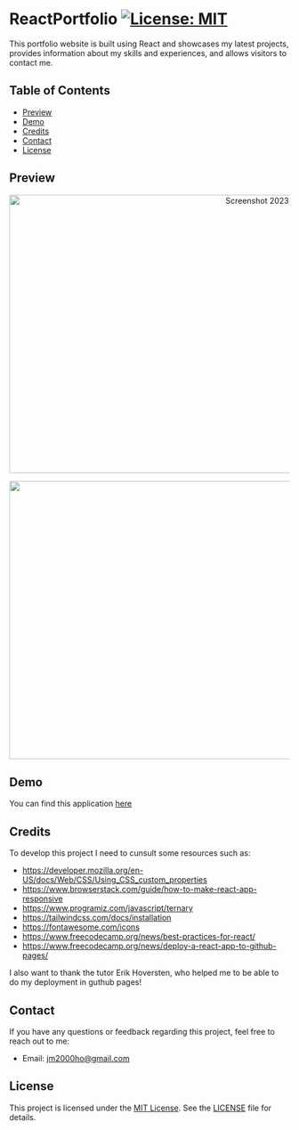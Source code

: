 # ReactPortfolio  [![License: MIT](https://img.shields.io/badge/License-MIT-yellow.svg)](https://opensource.org/licenses/MIT)

This portfolio website is built using React and showcases my latest projects, provides information about my skills and experiences, and allows visitors to contact me. 

## Table of Contents


- [Preview](preview)
- [Demo](#demo)
- [Credits](#credits)
- [Contact](#contact)
- [License](#license)




 ## Preview 

<p align="center">
 <img width="1000" height="500" alt="Screenshot 2023-08-03 at 10 50 22" src="https://github.com/ChemaKing13/20.ReactPortfolio/assets/124849302/16bddac6-dc96-45f6-bc11-4cbeaf7a2b2e">
</p>
<p>
  <img width="1000" height="500 alt="Screenshot 2023-08-03 at 10 50 43" src="https://github.com/ChemaKing13/20.ReactPortfolio/assets/124849302/dc60162a-1c70-4b01-b5e1-e701cc519fe3">
</p>
 

## Demo

You can find this application [here](https://chemaking13.github.io/20.ReactPortfolio/)


## Credits 

To develop this project I need to cunsult some resources such as: 

- https://developer.mozilla.org/en-US/docs/Web/CSS/Using_CSS_custom_properties
- https://www.browserstack.com/guide/how-to-make-react-app-responsive
- https://www.programiz.com/javascript/ternary
- https://tailwindcss.com/docs/installation
- https://fontawesome.com/icons
- https://www.freecodecamp.org/news/best-practices-for-react/
- https://www.freecodecamp.org/news/deploy-a-react-app-to-github-pages/

I also want to thank the tutor Erik Hoversten, who helped me to be able to do my deployment in guthub pages!

## Contact

If you have any questions or feedback regarding this project, feel free to reach out to me:

- Email: [jm2000ho@gmail.com](mailto:jm2000ho@gmail.com)

## License

This project is licensed under the [MIT License](https://opensource.org/licenses/MIT). See the [LICENSE](LICENSE) file for details.
